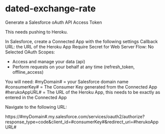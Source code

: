 # dated-exchange-rate
Generate a Salesforce oAuth API Access Token

This needs pushing to Heroku.

In Salesforce, create a Connected App with the following settings
Callback URL: the URL of the Heroku App
Require Secret for Web Server Flow: No
Selected OAuth Scopes:
 - Access and manage your data (api)
 - Perform requests on your behalf at any time (refresh_token, offline_access)
 
 You will need:
 #myDomain# = your Salesforce domain name
 #consumerKey# = The Consumer Key generated from the Connected App
 #herukoAppURL# = The URL of the Heroku App, this needs to be exactly as entered in the Connected App
 
 Navigate to the following URL:
 
 https://#myDomain#.my.salesforce.com/services/oauth2/authorize?response_type=code&client_id=#consumerKey#&redirect_uri=#herukoAppURL#
